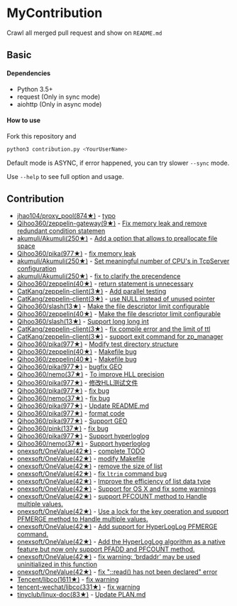 # MyContribution

Crawl all merged pull request and show on `README.md`

## Basic

#### Dependencies

 - Python 3.5+
 - request (Only in sync mode)
 - aiohttp (Only in async mode)

#### How to use

Fork this repository and 

```bash
python3 contribution.py <YourUserName>
```

Default mode is ASYNC, if error happened, you can try slower `--sync` mode.

Use `--help` to see full option and usage.

## Contribution

- [jhao104/proxy_pool(874★)](https://github.com/jhao104/proxy_pool) - [typo](https://github.com/jhao104/proxy_pool/pulls/42)
- [Qihoo360/zeppelin-gateway(9★)](https://github.com/Qihoo360/zeppelin-gateway) - [Fix memory leak and remove redundant condition statemen](https://github.com/Qihoo360/zeppelin-gateway/pulls/1)
- [akumuli/Akumuli(250★)](https://github.com/akumuli/Akumuli) - [Add a option that allows to preallocate file space](https://github.com/akumuli/Akumuli/pulls/185)
- [Qihoo360/pika(977★)](https://github.com/Qihoo360/pika) - [fix memory leak](https://github.com/Qihoo360/pika/pulls/98)
- [akumuli/Akumuli(250★)](https://github.com/akumuli/Akumuli) - [Set meaningful number of CPU's in TcpServer configuration](https://github.com/akumuli/Akumuli/pulls/184)
- [akumuli/Akumuli(250★)](https://github.com/akumuli/Akumuli) - [fix to clarify the precendence](https://github.com/akumuli/Akumuli/pulls/182)
- [Qihoo360/zeppelin(40★)](https://github.com/Qihoo360/zeppelin) - [return statement is unnecessary](https://github.com/Qihoo360/zeppelin/pulls/6)
- [CatKang/zeppelin-client(3★)](https://github.com/CatKang/zeppelin-client) - [Add parallel testing](https://github.com/CatKang/zeppelin-client/pulls/4)
- [CatKang/zeppelin-client(3★)](https://github.com/CatKang/zeppelin-client) - [use NULL instead of unused pointer](https://github.com/CatKang/zeppelin-client/pulls/3)
- [Qihoo360/slash(13★)](https://github.com/Qihoo360/slash) - [Make the file descriptor limit configurable](https://github.com/Qihoo360/slash/pulls/3)
- [Qihoo360/zeppelin(40★)](https://github.com/Qihoo360/zeppelin) - [Make the file descriptor limit configurable](https://github.com/Qihoo360/zeppelin/pulls/5)
- [Qihoo360/slash(13★)](https://github.com/Qihoo360/slash) - [Support long long int](https://github.com/Qihoo360/slash/pulls/2)
- [CatKang/zeppelin-client(3★)](https://github.com/CatKang/zeppelin-client) - [fix compile error and the limit of ttl](https://github.com/CatKang/zeppelin-client/pulls/2)
- [CatKang/zeppelin-client(3★)](https://github.com/CatKang/zeppelin-client) - [support exit command for zp_manager](https://github.com/CatKang/zeppelin-client/pulls/1)
- [Qihoo360/pika(977★)](https://github.com/Qihoo360/pika) - [Modify test directory structure](https://github.com/Qihoo360/pika/pulls/90)
- [Qihoo360/zeppelin(40★)](https://github.com/Qihoo360/zeppelin) - [Makefile bug](https://github.com/Qihoo360/zeppelin/pulls/4)
- [Qihoo360/zeppelin(40★)](https://github.com/Qihoo360/zeppelin) - [Makefile bug](https://github.com/Qihoo360/zeppelin/pulls/3)
- [Qihoo360/pika(977★)](https://github.com/Qihoo360/pika) - [bugfix GEO](https://github.com/Qihoo360/pika/pulls/77)
- [Qihoo360/nemo(37★)](https://github.com/Qihoo360/nemo) - [To improve HLL precision](https://github.com/Qihoo360/nemo/pulls/8)
- [Qihoo360/pika(977★)](https://github.com/Qihoo360/pika) - [修改HLL测试文件](https://github.com/Qihoo360/pika/pulls/74)
- [Qihoo360/pika(977★)](https://github.com/Qihoo360/pika) - [fix bug](https://github.com/Qihoo360/pika/pulls/72)
- [Qihoo360/nemo(37★)](https://github.com/Qihoo360/nemo) - [fix bug](https://github.com/Qihoo360/nemo/pulls/7)
- [Qihoo360/pika(977★)](https://github.com/Qihoo360/pika) - [Update README.md](https://github.com/Qihoo360/pika/pulls/71)
- [Qihoo360/pika(977★)](https://github.com/Qihoo360/pika) - [format code](https://github.com/Qihoo360/pika/pulls/66)
- [Qihoo360/pika(977★)](https://github.com/Qihoo360/pika) - [Support GEO](https://github.com/Qihoo360/pika/pulls/59)
- [Qihoo360/pink(137★)](https://github.com/Qihoo360/pink) - [fix bug](https://github.com/Qihoo360/pink/pulls/3)
- [Qihoo360/pika(977★)](https://github.com/Qihoo360/pika) - [Support hyperloglog](https://github.com/Qihoo360/pika/pulls/56)
- [Qihoo360/nemo(37★)](https://github.com/Qihoo360/nemo) - [Support hyperloglog](https://github.com/Qihoo360/nemo/pulls/6)
- [onexsoft/OneValue(42★)](https://github.com/onexsoft/OneValue) - [complete TODO](https://github.com/onexsoft/OneValue/pulls/21)
- [onexsoft/OneValue(42★)](https://github.com/onexsoft/OneValue) - [modify Makefile](https://github.com/onexsoft/OneValue/pulls/20)
- [onexsoft/OneValue(42★)](https://github.com/onexsoft/OneValue) - [remove the size of list](https://github.com/onexsoft/OneValue/pulls/19)
- [onexsoft/OneValue(42★)](https://github.com/onexsoft/OneValue) - [fix `ltrim` command bug](https://github.com/onexsoft/OneValue/pulls/17)
- [onexsoft/OneValue(42★)](https://github.com/onexsoft/OneValue) - [Improve the efficiency of list data type](https://github.com/onexsoft/OneValue/pulls/16)
- [onexsoft/OneValue(42★)](https://github.com/onexsoft/OneValue) - [Support for OS X and fix some warnings](https://github.com/onexsoft/OneValue/pulls/15)
- [onexsoft/OneValue(42★)](https://github.com/onexsoft/OneValue) - [support PFCOUNT method to Handle multiple values.](https://github.com/onexsoft/OneValue/pulls/12)
- [onexsoft/OneValue(42★)](https://github.com/onexsoft/OneValue) - [Use a lock for the key operation and support PFMERGE  method  to Handle multiple values.](https://github.com/onexsoft/OneValue/pulls/9)
- [onexsoft/OneValue(42★)](https://github.com/onexsoft/OneValue) - [Add support for HyperLogLog PFMERGE command.](https://github.com/onexsoft/OneValue/pulls/8)
- [onexsoft/OneValue(42★)](https://github.com/onexsoft/OneValue) - [Add the HyperLogLog algorithm as a native feature,but now only support PFADD and PFCOUNT method.](https://github.com/onexsoft/OneValue/pulls/6)
- [onexsoft/OneValue(42★)](https://github.com/onexsoft/OneValue) - [fix warning: ‘brdaddr’ may be used uninitialized in this function](https://github.com/onexsoft/OneValue/pulls/3)
- [onexsoft/OneValue(42★)](https://github.com/onexsoft/OneValue) - [fix "::read() has not been declared" error](https://github.com/onexsoft/OneValue/pulls/1)
- [Tencent/libco(1611★)](https://github.com/Tencent/libco) - [fix warning](https://github.com/Tencent/libco/pulls/1)
- [tencent-wechat/libco(331★)](https://github.com/tencent-wechat/libco) - [fix warning](https://github.com/tencent-wechat/libco/pulls/1)
- [tinyclub/linux-doc(83★)](https://github.com/tinyclub/linux-doc) - [Update PLAN.md](https://github.com/tinyclub/linux-doc/pulls/5)

